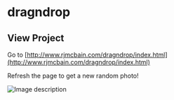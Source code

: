 # dragndrop

## View Project
Go to [http://www.rjmcbain.com/dragndrop/index.html](http://www.rjmcbain.com/dragndrop/index.html)

Refresh the page to get a new random photo!

![Image description](https://i.imgur.com/TeiYQOH.png)
